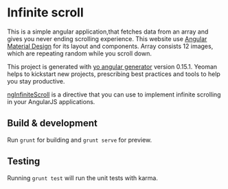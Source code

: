 # Infinite scroll

This is a simple angular application,that fetches data from an array and gives you never ending scrolling experience. 
This website use [Angular Material Design](https://github.com/angular/material) for its layout and components.
Array consists 12 images, which are repeating random while you scroll down.

This project is generated with [yo angular generator](https://github.com/yeoman/generator-angular)
version 0.15.1.
Yeoman helps to kickstart new projects, prescribing best practices and tools to help you stay productive.


[ngInfiniteScroll](https://sroze.github.io/ngInfiniteScroll/) is a directive that you can use to implement infinite scrolling in your AngularJS applications.


## Build & development

Run `grunt` for building and `grunt serve` for preview.

## Testing

Running `grunt test` will run the unit tests with karma.
